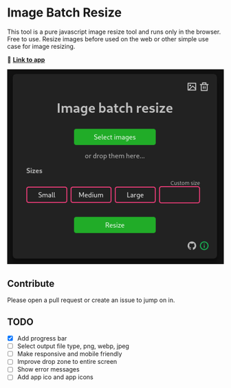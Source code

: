 # Image Batch Resize

This tool is a pure javascript image resize tool and runs only in the browser. Free to use. Resize images before used on the web or other simple use case for image resizing.

🚀 **[Link to app](https://ahrberg.github.io/image-batch-resize/)**

![app](docs/demo.png)

## Contribute

Please open a pull request or create an issue to jump on in.

## TODO

- [x] Add progress bar
- [ ] Select output file type, png, webp, jpeg
- [ ] Make responsive and mobile friendly
- [ ] Improve drop zone to entire screen
- [ ] Show error messages
- [ ] Add app ico and app icons
